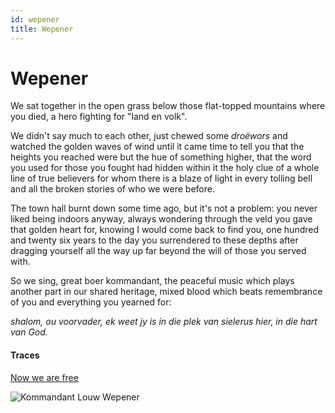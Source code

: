 ```yaml
---
id: wepener
title: Wepener
---
```


# Wepener

We sat together in the open grass below
those flat-topped mountains where you died, 
a hero fighting for "land en volk".

We didn't say much to each other,
just chewed some _droëwors_
and watched the golden waves of wind
until it came time
to tell you that the heights you reached
were but the hue of something higher,
that the word you used for those you fought
had hidden within it the holy clue
of a whole line of true believers
for whom there is a blaze of light
in every tolling bell
and all the broken stories 
of who we were before.

The town hall burnt down some time ago,
but it's not a problem:
you never liked being indoors anyway,
always wondering through the veld
you gave that golden heart for,
knowing I would come back to find you,
one hundred and twenty six years to the day
you surrendered to these depths
after dragging yourself all the way up
far beyond the will of those you served with.

So we sing, great boer kommandant,
the peaceful music which plays another part
in our shared heritage, mixed blood 
which beats remembrance
of you and everything you yearned for:

_shalom, ou voorvader,_ 
_ek weet jy is in die plek van sielerus_
_hier, in die hart van God._ 

#### Traces

[Now we are free](https://www.youtube.com/watch?v=xuCY0Gc9zdE)

![Kommandant Louw Wepener](../img/wepener.jpg)